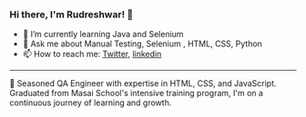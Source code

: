 ### Hi there, I'm Rudreshwar! 👋

- 🌱 I’m currently learning Java and Selenium
- 💬 Ask me about Manual Testing, Selenium , HTML, CSS, Python
- 📫 How to reach me: 
[Twitter](https://twitter.com/RudreshwarJha), [linkedin](https://www.linkedin.com/in/rudreshwar-jha-69a722154/)
___
🚀 Seasoned QA Engineer with expertise in HTML, CSS, and JavaScript. Graduated from Masai School's intensive training program, I'm on a continuous journey of learning and growth.

